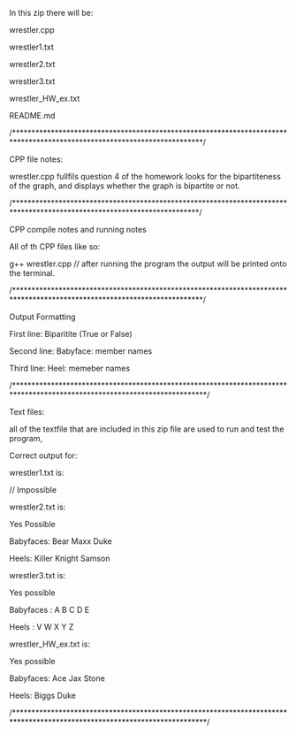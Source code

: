In this zip there will be:

wrestler.cpp

wrestler1.txt

wrestler2.txt

wrestler3.txt

wrestler_HW_ex.txt

README.md

/*************************************************************************************************************************/

CPP file notes:

wrestler.cpp fullfils question 4 of the homework looks for the bipartiteness of the graph, 
and displays whether the graph is bipartite or not.

/************************************************************************************************************************/

CPP compile notes and running notes

All of th CPP files like so:

g++ wrestler.cpp // after running the program the output will be printed onto the terminal.

/*************************************************************************************************************************/

Output Formatting

First line: Biparitite (True or False)

Second line: Babyface: member names

Third line: Heel: memeber names

/**************************************************************************************************************************/

Text files:

all of the textfile that are included in this zip file are used to run and test the program, 

Correct output for:

wrestler1.txt is:

// Impossible

wrestler2.txt is:

Yes Possible

Babyfaces: Bear Maxx Duke

Heels: Killer Knight Samson

wrestler3.txt is:

Yes possible

Babyfaces :  A   B   C   D   E

Heels :  V   W   X   Y   Z

wrestler_HW_ex.txt is:

Yes possible

Babyfaces: Ace Jax Stone

Heels: Biggs Duke


/**************************************************************************************************************************/

